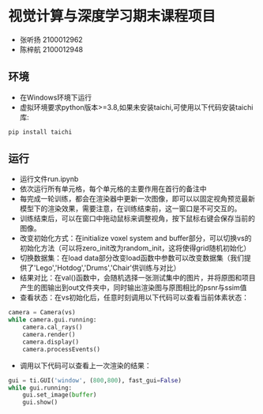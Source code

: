 # 视觉计算与深度学习期末课程项目
- 张听扬 2100012962
- 陈梓航 2100012948

## 环境
- 在Windows环境下运行
- 虚拟环境要求python版本>=3.8,如果未安装taichi,可使用以下代码安装taichi库:
```sh
pip install taichi
```

## 运行
- 运行文件run.ipynb
- 依次运行所有单元格，每个单元格的主要作用在首行的备注中
- 每完成一轮训练，都会在渲染器中更新一次图像，即可以以固定视角预览最新模型下的渲染效果，需要注意，在训练结束前，这一窗口是不可交互的。
- 训练结束后，可以在窗口中拖动鼠标来调整视角，按下鼠标右键会保存当前的图像。
- 改变初始化方式：在initialize voxel system and buffer部分，可以切换vs的初始化方法（可以将zero_init改为random_init，这将使得grid随机初始化）
- 切换数据集：在load data部分改变load函数中参数可以改变数据集（我们提供了'Lego','Hotdog','Drums','Chair'供训练与对比）
-  结果对比：在val()函数中，会随机选择一张测试集中的图片，并将原图和项目产生的图输出到out文件夹中，同时输出渲染图与原图相比的psnr与ssim值
-  查看状态：在vs初始化后，任意时刻调用以下代码可以查看当前体素状态：
```python
camera = Camera(vs)
while camera.gui.running:
    camera.cal_rays()
    camera.render()
    camera.display()
    camera.processEvents()
```
- 调用以下代码可以查看上一次渲染的结果：
```python
gui = ti.GUI('window', (800,800), fast_gui=False)
while gui.running:
    gui.set_image(buffer)
    gui.show()
```